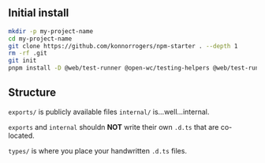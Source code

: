 ## Initial install

```bash
mkdir -p my-project-name
cd my-project-name
git clone https://github.com/konnorrogers/npm-starter . --depth 1
rm -rf .git
git init
pnpm install -D @web/test-runner @open-wc/testing-helpers @web/test-runner-playwright typescript
```

## Structure

`exports/` is publicly available files
`internal/` is...well...internal.

`exports` and `internal` shouldn **NOT** write their own `.d.ts` that are co-located.

`types/` is where you place your handwritten `.d.ts` files.
